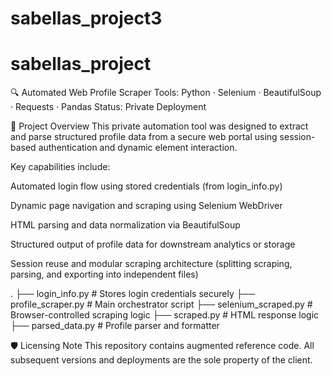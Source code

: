 # sabellas_project3
# sabellas_project
🔍 Automated Web Profile Scraper
Tools: Python · Selenium · BeautifulSoup · Requests · Pandas
Status: Private Deployment

📌 Project Overview
This private automation tool was designed to extract and parse structured profile data from a secure web portal using session-based authentication and dynamic element interaction.

Key capabilities include:

Automated login flow using stored credentials (from login_info.py)

Dynamic page navigation and scraping using Selenium WebDriver

HTML parsing and data normalization via BeautifulSoup

Structured output of profile data for downstream analytics or storage

Session reuse and modular scraping architecture (splitting scraping, parsing, and exporting into independent files)

.
├── login_info.py         # Stores login credentials securely
├── profile_scraper.py    # Main orchestrator script
├── selenium_scraped.py   # Browser-controlled scraping logic
├── scraped.py            # HTML response logic
├── parsed_data.py        # Profile parser and formatter

🛡️ Licensing Note
This repository contains augmented reference code.
All subsequent versions and deployments are the sole property of the client.

